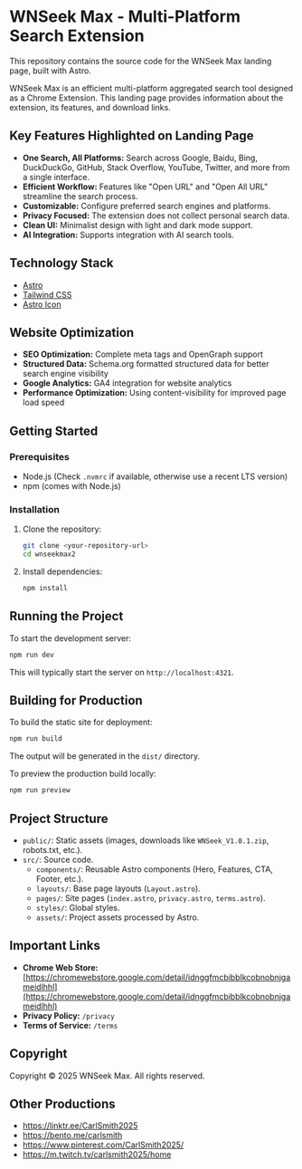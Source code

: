 # WNSeek Max - Multi-Platform Search Extension

This repository contains the source code for the WNSeek Max landing page, built with Astro.

WNSeek Max is an efficient multi-platform aggregated search tool designed as a Chrome Extension. This landing page provides information about the extension, its features, and download links.

## Key Features Highlighted on Landing Page

*   **One Search, All Platforms:** Search across Google, Baidu, Bing, DuckDuckGo, GitHub, Stack Overflow, YouTube, Twitter, and more from a single interface.
*   **Efficient Workflow:** Features like "Open URL" and "Open All URL" streamline the search process.
*   **Customizable:** Configure preferred search engines and platforms.
*   **Privacy Focused:** The extension does not collect personal search data.
*   **Clean UI:** Minimalist design with light and dark mode support.
*   **AI Integration:** Supports integration with AI search tools.

## Technology Stack

*   [Astro](https://astro.build/)
*   [Tailwind CSS](https://tailwindcss.com/)
*   [Astro Icon](https://github.com/natemoo-re/astro-icon#readme)

## Website Optimization

*   **SEO Optimization:** Complete meta tags and OpenGraph support
*   **Structured Data:** Schema.org formatted structured data for better search engine visibility
*   **Google Analytics:** GA4 integration for website analytics
*   **Performance Optimization:** Using content-visibility for improved page load speed

## Getting Started

### Prerequisites

*   Node.js (Check `.nvmrc` if available, otherwise use a recent LTS version)
*   npm (comes with Node.js)

### Installation

1.  Clone the repository:
    ```bash
    git clone <your-repository-url>
    cd wnseekmax2 
    ```
2.  Install dependencies:
    ```bash
    npm install
    ```

## Running the Project

To start the development server:

```bash
npm run dev
```

This will typically start the server on `http://localhost:4321`.

## Building for Production

To build the static site for deployment:

```bash
npm run build
```

The output will be generated in the `dist/` directory.

To preview the production build locally:

```bash
npm run preview
```

## Project Structure

*   `public/`: Static assets (images, downloads like `WNSeek_V1.0.1.zip`, robots.txt, etc.).
*   `src/`: Source code.
    *   `components/`: Reusable Astro components (Hero, Features, CTA, Footer, etc.).
    *   `layouts/`: Base page layouts (`Layout.astro`).
    *   `pages/`: Site pages (`index.astro`, `privacy.astro`, `terms.astro`).
    *   `styles/`: Global styles.
    *   `assets/`: Project assets processed by Astro.

## Important Links

*   **Chrome Web Store:** [https://chromewebstore.google.com/detail/idnggfmcbibblkcobnobnjgameidlhhl](https://chromewebstore.google.com/detail/idnggfmcbibblkcobnobnjgameidlhhl)
*   **Privacy Policy:** `/privacy`
*   **Terms of Service:** `/terms`

## Copyright

Copyright © 2025 WNSeek Max. All rights reserved.

## Other Productions

*   https://linktr.ee/CarlSmith2025
*   https://bento.me/carlsmith
*   https://www.pinterest.com/CarlSmith2025/
*   https://m.twitch.tv/carlsmith2025/home
